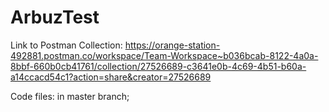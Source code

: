 # ArbuzTest
Link to Postman Collection: https://orange-station-492881.postman.co/workspace/Team-Workspace~b036bcab-8122-4a0a-8bbf-660b0cb41761/collection/27526689-c3641e0b-4c69-4b51-b60a-a14ccacd54c1?action=share&creator=27526689

Code files: in master branch;

